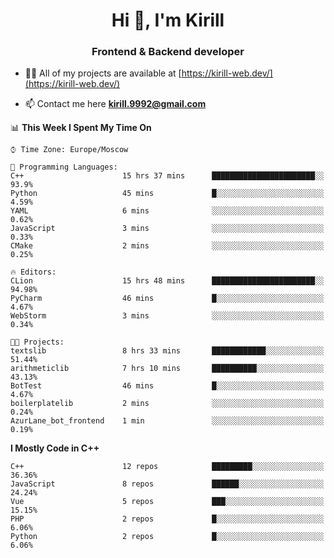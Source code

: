 <h1 align="center">Hi 👋, I'm Kirill</h1>
<h3 align="center">Frontend & Backend developer</h3>

- 👨‍💻 All of my projects are available at [https://kirill-web.dev/](https://kirill-web.dev/)

- 📫 Contact me here **kirill.9992@gmail.com**











<!--START_SECTION:waka-->
📊 **This Week I Spent My Time On** 

```text
⌚︎ Time Zone: Europe/Moscow

💬 Programming Languages: 
C++                      15 hrs 37 mins      ███████████████████████░░   93.9% 
Python                   45 mins             █░░░░░░░░░░░░░░░░░░░░░░░░   4.59% 
YAML                     6 mins              ░░░░░░░░░░░░░░░░░░░░░░░░░   0.62% 
JavaScript               3 mins              ░░░░░░░░░░░░░░░░░░░░░░░░░   0.33% 
CMake                    2 mins              ░░░░░░░░░░░░░░░░░░░░░░░░░   0.25%

🔥 Editors: 
CLion                    15 hrs 48 mins      ███████████████████████░░   94.98% 
PyCharm                  46 mins             █░░░░░░░░░░░░░░░░░░░░░░░░   4.67% 
WebStorm                 3 mins              ░░░░░░░░░░░░░░░░░░░░░░░░░   0.34%

🐱‍💻 Projects: 
textslib                 8 hrs 33 mins       ████████████░░░░░░░░░░░░░   51.44% 
arithmeticlib            7 hrs 10 mins       ██████████░░░░░░░░░░░░░░░   43.13% 
BotTest                  46 mins             █░░░░░░░░░░░░░░░░░░░░░░░░   4.67% 
boilerplatelib           2 mins              ░░░░░░░░░░░░░░░░░░░░░░░░░   0.24% 
AzurLane_bot_frontend    1 min               ░░░░░░░░░░░░░░░░░░░░░░░░░   0.19%

```

**I Mostly Code in C++** 

```text
C++                      12 repos            █████████░░░░░░░░░░░░░░░░   36.36% 
JavaScript               8 repos             ██████░░░░░░░░░░░░░░░░░░░   24.24% 
Vue                      5 repos             ███░░░░░░░░░░░░░░░░░░░░░░   15.15% 
PHP                      2 repos             █░░░░░░░░░░░░░░░░░░░░░░░░   6.06% 
Python                   2 repos             █░░░░░░░░░░░░░░░░░░░░░░░░   6.06%

```



<!--END_SECTION:waka-->
